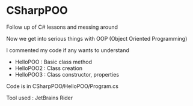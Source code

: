# CSharpPOO

Follow up of C# lessons and messing around

Now we get into serious things with OOP (Object Oriented Programming)

I commented my code if any wants to understand

* HelloPOO : Basic class method
* HelloPOO2 : Class creation
* HelloPOO3 : Class constructor, properties

Code is in CSharpPOO/HelloPOO/Program.cs

Tool used : JetBrains Rider
